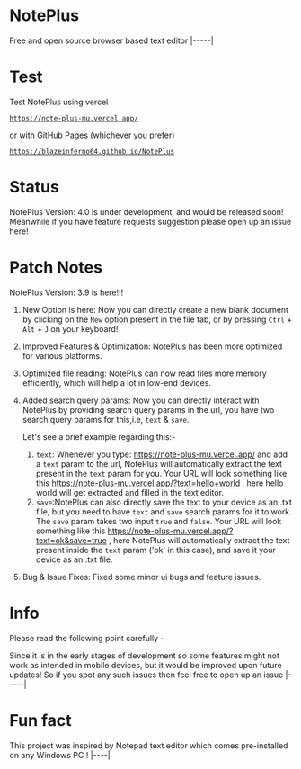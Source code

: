 # NotePlus
Free and open source browser based text editor
|-----|

# Test
Test NotePlus using vercel 

<a href="https://note-plus-mu.vercel.app/">

```
https://note-plus-mu.vercel.app/
```
</a>

or with GitHub Pages (whichever you prefer)

<a href="https://blazeinferno64.github.io/NotePlus">

```
https://blazeinferno64.github.io/NotePlus
```
</a>

# Status
NotePlus Version: 4.0 is under development, and would be released soon! Meanwhile if you have feature requests suggestion please open up an issue here!

# Patch Notes
NotePlus Version: 3.9 is here!!!

1. New Option is here: Now you can directly create a new blank document by clicking on the `New` option present in the file tab, or by pressing `Ctrl` + `Alt` + `J` on your keyboard!
2. Improved Features & Optimization: NotePlus has been more optimized for various platforms.
3. Optimized file reading: NotePlus can now read files more memory efficiently, which will help a lot in low-end devices.
4. Added search query params: Now you can directly interact with NotePlus by providing search query params in the url, you have two search query params for this,i.e, `text` & `save`.

   Let's see a brief example regarding this:-
      1. `text`: Whenever you type: https://note-plus-mu.vercel.app/ and add a `text` param to the url, NotePlus will automatically extract the text present in the `text` param for 
                 you. Your URL will look something like this https://note-plus-mu.vercel.app/?text=hello+world , here hello world will get extracted and filled in the text editor.
      2. `save`:NotePlus can also directly save the text to your device as an .txt  file, but you need to have `text` and `save` search params for it to work. The `save` param takes 
                two input `true` and `false`. Your URL will look something like this https://note-plus-mu.vercel.app/?text=ok&save=true , here NotePlus will automatically extract 
                the text present inside the `text` param ('ok' in this case), and save it your device as an .txt file.
5. Bug & Issue Fixes: Fixed some minor ui bugs and feature issues.

# Info
Please read the following point carefully -

Since it is in the early stages of development so some features might not work as intended in mobile devices, but it would be improved upon future updates! So if you spot any such issues then feel free to open up an issue
|-----|

# Fun fact
 This project was inspired by Notepad text editor which comes pre-installed on any Windows PC !
 |----|
